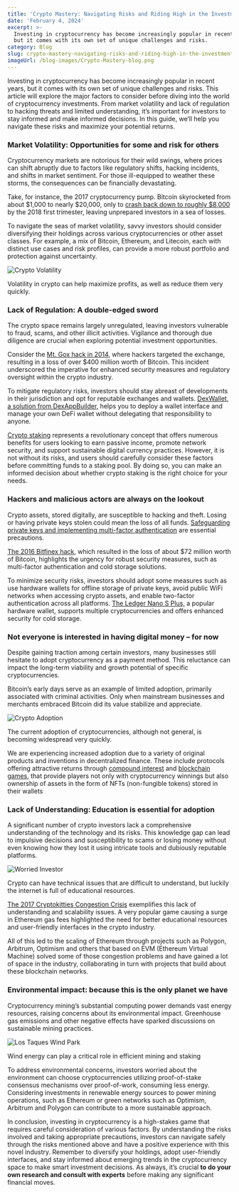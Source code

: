 ```yaml
---
title: 'Crypto Mastery: Navigating Risks and Riding High in the Investment Game'
date: 'February 4, 2024'
excerpt: >-
  Investing in cryptocurrency has become increasingly popular in recent years,
  but it comes with its own set of unique challenges and risks.
category: Blog
slug: crypto-mastery-navigating-risks-and-riding-high-in-the-investment-game
imageUrl: /blog-images/Crypto-Mastery-blog.png
---
```


Investing in cryptocurrency has become increasingly popular in recent years, but it comes with its own set of unique challenges and risks. This article will explore the major factors to consider before diving into the world of cryptocurrency investments. From market volatility and lack of regulation to hacking threats and limited understanding, it’s important for investors to stay informed and make informed decisions. In this guide, we’ll help you navigate these risks and maximize your potential returns.

### Market Volatility: Opportunities for some and risk for others

Cryptocurrency markets are notorious for their wild swings, where prices can shift abruptly due to factors like regulatory shifts, hacking incidents, and shifts in market sentiment. For those ill-equipped to weather these storms, the consequences can be financially devastating.

Take, for instance, the 2017 cryptocurrency pump. Bitcoin skyrocketed from about $1,000 to nearly $20,000, only to [crash back down to roughly $8,000](https://www.nbcnews.com/tech/internet/bitcoin-loses-more-half-its-value-amid-crypto-crash-n844056) by the 2018 first trimester, leaving unprepared investors in a sea of losses.

To navigate the seas of market volatility, savvy investors should consider diversifying their holdings across various cryptocurrencies or other asset classes. For example, a mix of Bitcoin, Ethereum, and Litecoin, each with distinct use cases and risk profiles, can provide a more robust portfolio and protection against uncertainty.

![Crypto Volatility](/blog-images/a0d3c57a-7872-460e-9ab5-eb7617b718ea.jpg)

Volatility in crypto can help maximize profits, as well as reduce them very quickly.

### Lack of Regulation: A double-edged sword

The crypto space remains largely unregulated, leaving investors vulnerable to fraud, scams, and other illicit activities. Vigilance and thorough due diligence are crucial when exploring potential investment opportunities.

Consider the [Mt. Gox hack in 2014](https://www.wired.com/2014/03/bitcoin-exchange/), where hackers targeted the exchange, resulting in a loss of over $400 million worth of Bitcoin. This incident underscored the imperative for enhanced security measures and regulatory oversight within the crypto industry.

To mitigate regulatory risks, investors should stay abreast of developments in their jurisdiction and opt for reputable exchanges and wallets. [DexWallet, a solution from DexAppBuilder](https://dexkit.com/dexwallet/), helps you to deploy a wallet interface and manage your own DeFi wallet without delegating that responsibility to anyone.

[Crypto staking](https://dexkit.com/crypto-staking-demystified-exploring-benefits-and-risks/) represents a revolutionary concept that offers numerous benefits for users looking to earn passive income, promote network security, and support sustainable digital currency practices. However, it is not without its risks, and users should carefully consider these factors before committing funds to a staking pool. By doing so, you can make an informed decision about whether crypto staking is the right choice for your needs.

### Hackers and malicious actors are always on the lookout

Crypto assets, stored digitally, are susceptible to hacking and theft. Losing or having private keys stolen could mean the loss of all funds. [Safeguarding private keys and implementing multi-factor authentication](https://dexkit.com/simple-steps-to-keep-your-crypto-safe-a-quick-guide-for-beginners/) are essential precautions.

[Th](https://en.wikipedia.org/wiki/2016_Bitfinex_hack)[e 2016 Bitfinex hack](https://en.wikipedia.org/wiki/2016_Bitfinex_hack), which resulted in the loss of about $72 million worth of Bitcoin, highlights the urgency for robust security measures, such as multi-factor authentication and cold storage solutions.

To minimize security risks, investors should adopt some measures such as use hardware wallets for offline storage of private keys, avoid public WiFi networks when accessing crypto assets, and enable two-factor authentication across all platforms. [The Ledger Nano S Plus,](https://shop.ledger.com/products/ledger-nano-s-plus) a popular hardware wallet, supports multiple cryptocurrencies and offers enhanced security for cold storage.

### Not everyone is interested in having digital money – for now

Despite gaining traction among certain investors, many businesses still hesitate to adopt cryptocurrency as a payment method. This reluctance can impact the long-term viability and growth potential of specific cryptocurrencies.

Bitcoin’s early days serve as an example of limited adoption, primarily associated with criminal activities. Only when mainstream businesses and merchants embraced Bitcoin did its value stabilize and appreciate.

![Crypto Adoption](/blog-images/90db4278-a54c-4957-80ca-ec70a69adbed.jpg)

The current adoption of cryptocurrencies, although not general, is becoming widespread very quickly.

We are experiencing increased adoption due to a variety of original products and inventions in decentralized finance. These include protocols offering attractive returns through [compound interest](https://www.bitpanda.com/academy/en/lessons/how-does-compound-interest-work/) and [blockchain games](https://dexkit.com/exploring-the-world-of-blockchain-games-an-overview-of-popular-genres-and-coin-leagues-unique-offering/), that provide players not only with cryptocurrency winnings but also ownership of assets in the form of NFTs (non-fungible tokens) stored in their wallets

### Lack of Understanding: Education is essential for adoption

A significant number of crypto investors lack a comprehensive understanding of the technology and its risks. This knowledge gap can lead to impulsive decisions and susceptibility to scams or losing money without even knowing how they lost it using intricate tools and dubiously reputable platforms.

![Worried Investor](/blog-images/c64abbf2-3583-400e-bba7-fa69ae5ccbd8.jpg)

Crypto can have technical issues that are difficult to understand, but luckily the internet is full of educational resources.

[T](https://consensys.io/blog/the-inside-story-of-the-cryptokitties-congestion-crisis)[he 2017 Cryptokitties Congestion Crisis](https://consensys.io/blog/the-inside-story-of-the-cryptokitties-congestion-crisis) exemplifies this lack of understanding and scalability issues. A very popular game causing a surge in Ethereum gas fees highlighted the need for better educational resources and user-friendly interfaces in the crypto industry.

All of this led to the scaling of Ethereum through projects such as Polygon, Arbitrum, Optimism and others that based on EVM (Ethereum Virtual Machine) solved some of those congestion problems and have gained a lot of space in the industry, collaborating in turn with projects that build about these blockchain networks.

### Environmental impact: because this is the only planet we have

Cryptocurrency mining’s substantial computing power demands vast energy resources, raising concerns about its environmental impact. Greenhouse gas emissions and other negative effects have sparked discussions on sustainable mining practices.

![Los Taques Wind Park](/blog-images/para-eolica.jpg)

Wind energy can play a critical role in efficient mining and staking

To address environmental concerns, investors worried about the environment can choose cryptocurrencies utilizing proof-of-stake consensus mechanisms over proof-of-work, consuming less energy. Considering investments in renewable energy sources to power mining operations, such as Ethereum or green networks such as Optimism, Arbitrum and Polygon can contribute to a more sustainable approach.

In conclusion, investing in cryptocurrency is a high-stakes game that requires careful consideration of various factors. By understanding the risks involved and taking appropriate precautions, investors can navigate safely through the risks mentioned above and have a positive experience with this novel industry. Remember to diversify your holdings, adopt user-friendly interfaces, and stay informed about emerging trends in the cryptocurrency space to make smart investment decisions. As always, it’s crucial **to do your own research and consult with experts** before making any significant financial moves.
